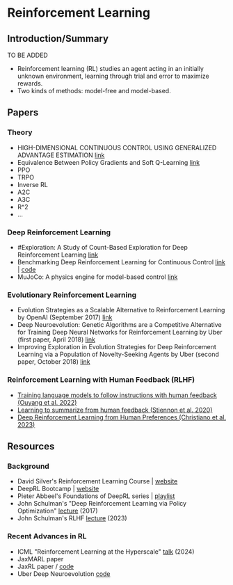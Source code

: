 # Reinforcement Learning

## Introduction/Summary

TO BE ADDED
* Reinforcement learning (RL) studies an agent acting in an initially unknown environment, learning through trial and error to maximize rewards.
* Two kinds of methods: model-free and model-based.
  
## Papers

### Theory
* HIGH-DIMENSIONAL CONTINUOUS CONTROL USING GENERALIZED ADVANTAGE ESTIMATION [link](https://arxiv.org/pdf/1506.02438)
* Equivalence Between Policy Gradients and Soft Q-Learning [link](https://arxiv.org/pdf/1704.06440)
* PPO
* TRPO
* Inverse RL
* A2C
* A3C
* R^2
* ... 

### Deep Reinforcement Learning
* #Exploration: A Study of Count-Based Exploration for Deep Reinforcement Learning [link](https://arxiv.org/pdf/1611.04717) 
* Benchmarking Deep Reinforcement Learning for Continuous Control [link](https://arxiv.org/pdf/1604.06778) | [code](https://github.com/rll/rllab)
* MuJoCo: A physics engine for model-based control [link](https://homes.cs.washington.edu/~todorov/papers/TodorovIROS12.pdf)

### Evolutionary Reinforcement Learning 
* Evolution Strategies as a Scalable Alternative to Reinforcement Learning by OpenAI (September 2017) [link](https://arxiv.org/pdf/1703.03864)
* Deep Neuroevolution: Genetic Algorithms are a Competitive Alternative for Training Deep Neural Networks for Reinforcement Learning by Uber (first paper, April 2018) [link](https://arxiv.org/pdf/1712.06567) 
* Improving Exploration in Evolution Strategies for Deep Reinforcement Learning via a Population of Novelty-Seeking Agents by Uber (second paper, October 2018) [link](https://arxiv.org/pdf/1712.06560)

### Reinforcement Learning with Human Feedback (RLHF)
* [Training language models to follow instructions with human feedback (Ouyang et al. 2022)](https://arxiv.org/abs/2203.02155)
* [Learning to summarize from human feedback (Stiennon et al. 2020)](https://arxiv.org/abs/2009.01325)
* [Deep Reinforcement Learning from Human Preferences (Christiano et al. 2023)](https://arxiv.org/pdf/1706.03741)

## Resources

### Background
* David Silver's Reinforcement Learning Course | [website](https://www.davidsilver.uk/teaching/)
* DeepRL Bootcamp | [website](https://sites.google.com/view/deep-rl-bootcamp)
* Pieter Abbeel's Foundations of DeepRL series | [playlist](https://www.youtube.com/watch?v=2GwBez0D20A)
* John Schulman's "Deep Reinforcement Learning via Policy Optimization" [lecture](http://joschu.net/docs/2017-rldm.pdf) (2017)
* John Schulman's RLHF [lecture](https://www.youtube.com/watch?v=hhiLw5Q_UFg) (2023)

### Recent Advances in RL
* ICML "Reinforcement Learning at the Hyperscale" [talk](https://slideslive.com/39022179/reinforcement-learning-at-the-hyperscale) (2024)
* JaxMARL paper
* JaxRL paper / [code](https://github.com/ikostrikov/jaxrl)
* Uber Deep Neuroevolution [code](https://github.com/uber-research/deep-neuroevolution?uclick_id=b2d35630-373d-4a27-b230-9268a32455b5)


